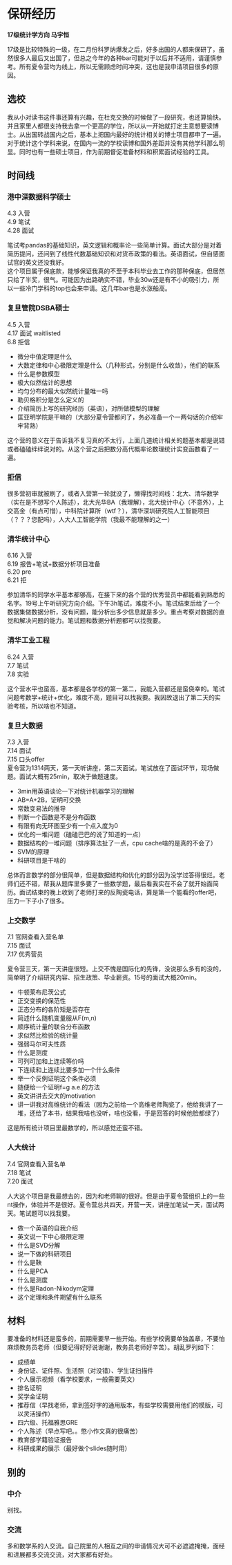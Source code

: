 # 保研经历
**17级统计学方向 马宇恒**

17级是比较特殊的一级，在二月份科罗纳爆发之后，好多出国的人都来保研了，虽然很多人最后又出国了，但总之今年的各种bar可能对于以后并不适用，请谨慎参考。所有夏令营均为线上，所以无需顾虑时间冲突，这也是我申请项目很多的原因。

## 选校

我从小对读书这件事还算有兴趣，在杜克交换的时候做了一段研究，也还算愉快。并且家里人都很支持我去拿一个更高的学位，所以从一开始就打定主意想要读博士。从出国转战国内之后，基本上把国内最好的统计相关的博士项目都申了一遍。对于统计这个学科来说，在国内一流的学校读博和国外差距并没有其他学科那么明显。同时也有一些硕士项目，作为前期督促准备材料和积累面试经验的工具。     

## 时间线

### 港中深数据科学硕士
  4.3 入营  
  4.9 笔试  
  4.28 面试   
  
笔试考pandas的基础知识，英文逻辑和概率论一些简单计算。面试大部分是对着简历提问，还问到了线性代数基础知识和对货币政策的看法。英语面试，但自感面试官的英文还没我好。   
这个项目属于保底款，能够保证我真的不至于本科毕业去工作的那种保底，但居然只给了半奖，很气。可能因为出路确实不错，毕业30w还是有不小的吸引力，所以一些冷门学科的top也会来申请。这几年bar也是水涨船高。

### 复旦管院DSBA硕士
4.5 入营   
4.17 面试 waitlisted  
6.8 拒信  

- 微分中值定理是什么  
- 大数定律和中心极限定理是什么（几种形式，分别是什么收敛），他们的联系
- 什么是参数模型
- 极大似然估计的思想
- 均匀分布的最大似然统计量唯一吗
- 勒贝格积分是怎么定义的
- 介绍简历上写的研究经历（英语），对所做模型的理解
- 匡亚明学院是干嘛的（大部分夏令营都问了，务必准备一个一两句话的介绍牢牢背熟）

这个营的意义在于告诉我不复习真的不太行，上面几道统计相关的题基本都是说错或者磕磕绊绊说对的。从这个营之后把数分高代概率论数理统计实变函数看了一遍。


### 拒信

很多营初审就被刷了，或者入营第一轮就没了，懒得找时间线：北大、清华数学（实在是不想写个人陈述），北大光华BA（我理解），北大统计中心（不意外），上交高金（有点可惜），中科院计算所（wtf？），清华深圳研究院人工智能项目（？？？您配吗），人大人工智能学院（我最不能理解的之一）

### 清华统计中心
6.16 入营   
6.19 报告+笔试+数据分析项目准备  
6.20 pre  
6.21 拒  

参加清华的同学水平基本都够高，在接下来的各个营的优秀营员中都能看到熟悉的名字。19号上午听研究方向介绍。下午3h笔试，难度不小。笔试结束后给了一个数据集做数据分析，没有问题，能分析出多少信息就是多少。重点考察对数据的直觉和解决问题的能力。笔试题和数据分析题都可以找我要。

### 清华工业工程
6.24 入营  
7.7 笔试  
7.8 实验  

这个营水平也蛮高，基本都是各学校的第一第二，我能入营都还是蛮侥幸的。笔试问题考数学+统计+优化，难度不高，题目可以找我要。我因故退出了第二天的实验考核，所以啥也不知道。


### 复旦大数据
7.3 入营  
7.14 面试    
7.15 口头offer   
夏令营为1314两天，第一天听讲座，第二天面试。笔试放在了面试环节，现场做题。面试大概有25min，取决于做题速度。

- 3min用英语谈论一下对统计机器学习的理解
- AB=A+2B，证明可交换
- 常数变易法的推导
- 判断一个函数是不是分布函数
- 有限有向无环图至少有一个点入度为0
- 优化的一堆问题（磕磕巴巴的说了知道的一点）
- 数据结构的一堆问题（排序算法扯了一点，cpu cache啥的是真的不会了）
- SVM的原理
- 科研项目是干啥的

总体而言数学的部分很简单，但是数据结构和优化的部分因为没学过答得很烂。老师们还不错，帮我从题库里多要了一些数学题，最后看我实在不会了就开始面简历。面试结束的晚上收到了老师打来的反陶瓷电话，算是第一个能看的offer吧，压力一下子小了很多。

### 上交数学
7.1 官网查看入营名单   
7.15 面试   
7.17 优秀营员   

夏令营三天，第一天讲座很短。上交不愧是国际化的先锋，没说那么多有的没的，简单明了介绍研究内容、招生政策、毕业薪资。15号的面试大概20min。

- 牛顿莱布尼茨公式
- 正交变换的保范性
- 正态分布的各阶矩是否存在
- 简述什么随机变量服从F(m,n)
- 顺序统计量的联合分布函数
- 求似然比检验的统计量
- 强弱马尔可夫性质
- 什么是测度
- 可列可加和上连续等价吗
- 下连续和上连续比要多加一个什么条件
- 举一个反例证明这个条件必须
- 随便给一个证明f=g a.e.的方法
- 英文讲讲去交大的motivation
- 讲一讲我对高维统计的看法（因为之前给一个高维老师陶瓷了，他给我讲了一堆，还给了本书，结果我啥也没听，啥也没看，于是回答的时候他脸都绿了）

这是所有统计项目里最数学的，所以感觉还蛮不错。


### 人大统计

7.4 官网查看入营名单  
7.18 笔试  
7.20 面试  

人大这个项目是我最想去的，因为和老师聊的很好。但是由于夏令营组织上的一些nt操作，体验并不是很好。夏令营总共四天，开营一天，讲座加笔试一天，面试两天。笔试题可以找我要。

- 做一个英语的自我介绍
- 英文说一下中心极限定理
- 什么是SVD分解
- 说一下做的科研项目
- 什么是鞅
- 什么是PCA
- 什么是测度
- 什么是Radon-Nikodym定理
- 这个定理和条件期望有什么联系


## 材料
要准备的材料还是蛮多的，前期需要早一些开始。有些学校需要单独盖章，不要怕麻烦教务员老师（但要记得好好说谢谢，教务员老师好辛苦）。胡乱罗列如下：

- 成绩单
- 身份证、证件照、生活照（对没错）、学生证扫描件
- 个人展示视频（看学校要求，一般需要英文）
- 排名证明
- 奖学金证明
- 推荐信（早找老师，拿到签好字的通用版本，有些学校需要用他们的模版，可以灵活操作）
- 四六级、托福雅思GRE
- 个人陈述（早点写吧。。憋小作文真的很痛苦）
- 教育部学籍验证报告
- 科研成果的展示（最好做个slides随时用）

## 别的

### 中介

别找。  

### 交流

多和数学系的人交流。自己院里的人相互之间的申请情况大可不必遮遮掩掩，面经和进展都多交流交流，对大家都有好处。


